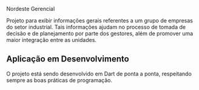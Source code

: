 Nordeste Gerencial

Projeto para exibir informações gerais referentes a um grupo de empresas do setor industrial. Tais informações ajudam
no processo de tomada de decisão e de planejamento por parte dos gestores, além de promover uma maior integração entre as unidades.

## Aplicação em Desenvolvimento

 O projeto está sendo desenvolvido em Dart de ponta a ponta, respeitando sempre as boas práticas de programação.

